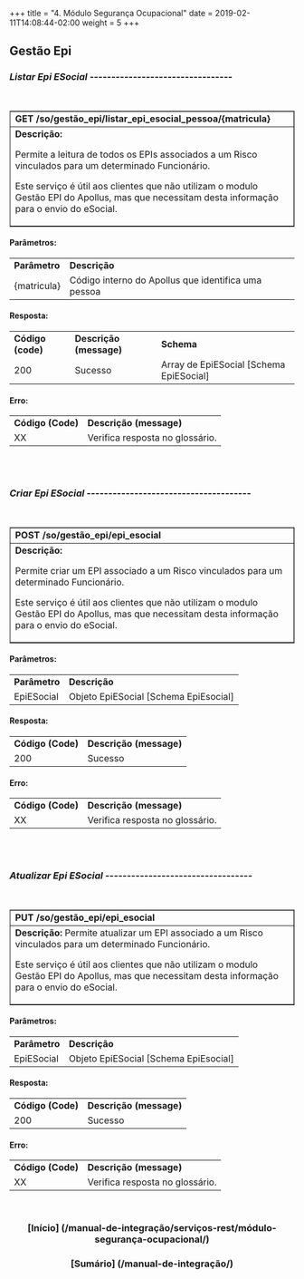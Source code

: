 ﻿+++
title = "4. Módulo Segurança Ocupacional"
date =  2019-02-11T14:08:44-02:00
weight = 5
+++

## Gestão Epi

### *Listar Epi ESocial* ---------------------------------

<br>

<table border="1">

<tr>
<td><b> GET /so/gestão_epi/listar_epi_esocial_pessoa/{matricula}</b></td>   
</tr>
   
<tr>
<td> <b> Descrição: </b>
<p> Permite a leitura de todos os EPIs associados a um Risco vinculados para um determinado Funcionário. 

<p> Este serviço é útil aos clientes que não utilizam o modulo Gestão EPI do Apollus, mas que necessitam desta informação para o envio do eSocial.

</td>
</table>

#### Parâmetros:
 
<table>

<tr>
<td> <b>Parâmetro </b></td> 
<td> <b>Descrição </b>  </td>
</tr>

<tr>
<td> {matricula}  </td> 
<td>Código interno do Apollus que identifica uma pessoa

</td>
</tr>
  
</table>

#### Resposta:
 
<table>

<tr>
<td> <b>Código (code) </b> </td> 
<td> <b>Descrição (message) </b> </td>
<td> <b>Schema <b/> </td>
</tr>

<tr>
<td> 200 </td> 
<td> Sucesso </td>
<td> Array de EpiESocial
[Schema EpiESocial]


</td>
</tr>
  
</table>

#### Erro:
 
<table>

<tr>
<td> <b>Código (Code) </b></td> 
<td> <b>Descrição (message) </b>  </td>
</tr>

<tr>
<td> XX </td> 
<td> Verifica resposta no glossário.</td> 
</td>
</tr>

</table>

<br>

<br>

### *Criar Epi ESocial* --------------------------------------

<br>

<table border="1">

<tr>
<td><b>POST  /so/gestão_epi/epi_esocial</b></td>   
</tr>
   
<tr>
<td> <b> Descrição: </b> 
<p> Permite criar um EPI associado a um Risco vinculados para um determinado Funcionário. 
<p> Este serviço é útil aos clientes que não utilizam o modulo Gestão EPI do Apollus, mas que necessitam desta informação para o envio do eSocial.
</td>
</table>

#### Parâmetros:
 
<table>

<tr>
<td> <b>Parâmetro </b></td> 
<td> <b>Descrição </b>  </td>
</tr>

<tr>
<td> EpiESocial  </td> 
<td>Objeto EpiESocial
 [Schema EpiEsocial]

</td>
</tr>
  
</table>

#### Resposta:
 
<table>

<tr>
<td> <b>Código (Code) </b></td> 
<td> <b>Descrição (message) </b>  </td>
</tr>

<tr>
<td> 200</td> 
<td> Sucesso</td>

</td>
</tr>

  
</table>

#### Erro:
 
<table>

<tr>
<td> <b>Código (Code) </b></td> 
<td> <b>Descrição (message) </b>  </td>
</tr>

<tr>
<td> XX </td> 
<td> Verifica resposta no glossário.</td> 
</td>
</tr>

</table>
  
<br>

<br>

### *Atualizar Epi ESocial* ----------------------------------

<br>

<table border="1">

<tr>
<td><b> PUT  /so/gestão_epi/epi_esocial</b></td>   
</tr>
   
<tr>
<td> <b> Descrição: </b> 
Permite atualizar um EPI associado a um Risco vinculados para um determinado Funcionário. 
<p> Este serviço é útil aos clientes que não utilizam o modulo Gestão EPI do Apollus, mas que necessitam desta informação para o envio do eSocial.
</td>
</table>

#### Parâmetros:
 
<table>

<tr>
<td> <b>Parâmetro </b></td> 
<td> <b>Descrição </b>  </td>
</tr>

<tr>
<td> EpiESocial  </td> 
<td> Objeto EpiESocial
 [Schema EpiEsocial] </td>
</tr>
  
</table>

#### Resposta:
 
<table>

<tr>
<td> <b>Código (Code) </b></td> 
<td> <b>Descrição (message) </b> </td>

</tr>

<tr>
<td> 200</td> 
<td> Sucesso</td>

</td>
</tr>

  
</table>

#### Erro:
 
<table>

<tr>
<td> <b>Código (Code) </b></td> 
<td> <b>Descrição (message) </b>  </td>
</tr>

<tr>
<td> XX </td> 
<td> Verifica resposta no glossário.</td> 
</td>
</tr>

</table> 

<br>

<center> <h3> [Início] (/manual-de-integração/serviços-rest/módulo-segurança-ocupacional/) <h3> </center>

<center> <h3> <b> [Sumário] (/manual-de-integração/) </b> </center>